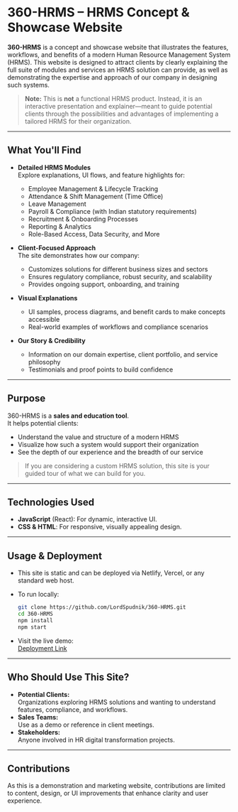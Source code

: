 # 360-HRMS – HRMS Concept & Showcase Website

**360-HRMS** is a concept and showcase website that illustrates the features, workflows, and benefits of a modern Human Resource Management System (HRMS). This website is designed to attract clients by clearly explaining the full suite of modules and services an HRMS solution can provide, as well as demonstrating the expertise and approach of our company in designing such systems.

> **Note:** This is **not** a functional HRMS product. Instead, it is an interactive presentation and explainer—meant to guide potential clients through the possibilities and advantages of implementing a tailored HRMS for their organization.

---

## What You'll Find

- **Detailed HRMS Modules**  
  Explore explanations, UI flows, and feature highlights for:
  - Employee Management & Lifecycle Tracking
  - Attendance & Shift Management (Time Office)
  - Leave Management
  - Payroll & Compliance (with Indian statutory requirements)
  - Recruitment & Onboarding Processes
  - Reporting & Analytics
  - Role-Based Access, Data Security, and More

- **Client-Focused Approach**  
  The site demonstrates how our company:
  - Customizes solutions for different business sizes and sectors
  - Ensures regulatory compliance, robust security, and scalability
  - Provides ongoing support, onboarding, and training

- **Visual Explanations**
  - UI samples, process diagrams, and benefit cards to make concepts accessible
  - Real-world examples of workflows and compliance scenarios

- **Our Story & Credibility**  
  - Information on our domain expertise, client portfolio, and service philosophy
  - Testimonials and proof points to build confidence

---

## Purpose

360-HRMS is a **sales and education tool**.  
It helps potential clients:
- Understand the value and structure of a modern HRMS
- Visualize how such a system would support their organization
- See the depth of our experience and the breadth of our service

> If you are considering a custom HRMS solution, this site is your guided tour of what we can build for you.

---

## Technologies Used

- **JavaScript** (React): For dynamic, interactive UI.
- **CSS & HTML**: For responsive, visually appealing design.

---

## Usage & Deployment

- This site is static and can be deployed via Netlify, Vercel, or any standard web host.
- To run locally:
  ```sh
  git clone https://github.com/LordSpudnik/360-HRMS.git
  cd 360-HRMS
  npm install
  npm start
  ```

- Visit the live demo:  
  [Deployment Link](https://360-hrms.netlify.app/)

---

## Who Should Use This Site?

- **Potential Clients:**  
  Organizations exploring HRMS solutions and wanting to understand features, compliance, and workflows.
- **Sales Teams:**  
  Use as a demo or reference in client meetings.
- **Stakeholders:**  
  Anyone involved in HR digital transformation projects.

---

## Contributions

As this is a demonstration and marketing website, contributions are limited to content, design, or UI improvements that enhance clarity and user experience.
